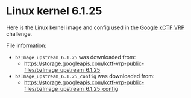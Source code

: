 # Linux kernel 6.1.25

Here is the Linux kernel image and config used in the [Google kCTF VRP][ctf]
challenge.

 [ctf]: https://google.github.io/kctf/vrp.html

File information:
 - `bzImage_upstream_6.1.25` was downloaded from:
   - https://storage.googleapis.com/kctf-vrp-public-files/bzImage_upstream_6.1.25
 - `bzImage_upstream_6.1.25_config` was downloaded from:
   - https://storage.googleapis.com/kctf-vrp-public-files/bzImage_upstream_6.1.25_config
